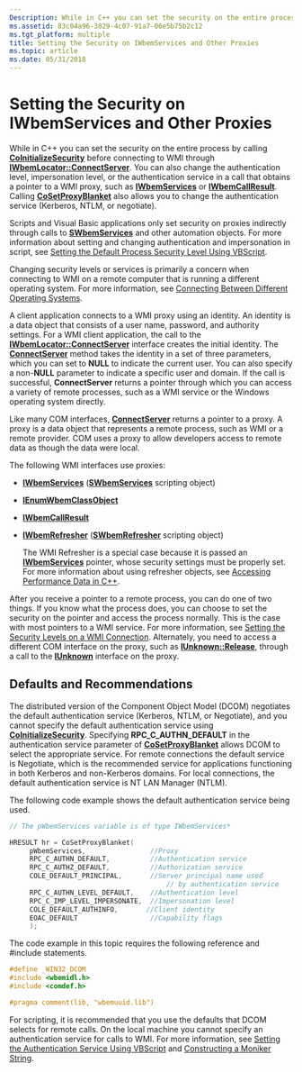 ```yaml
---
Description: While in C++ you can set the security on the entire process by calling CoInitializeSecurity before connecting to WMI through IWbemLocator::ConnectServer.
ms.assetid: 83c04a96-3829-4c07-91a7-06e5b75b2c12
ms.tgt_platform: multiple
title: Setting the Security on IWbemServices and Other Proxies
ms.topic: article
ms.date: 05/31/2018
---
```


# Setting the Security on IWbemServices and Other Proxies

While in C++ you can set the security on the entire process by calling [**CoInitializeSecurity**](/windows/win32/api/combaseapi/nf-combaseapi-coinitializesecurity) before connecting to WMI through [**IWbemLocator::ConnectServer**](/windows/desktop/api/Wbemcli/nf-wbemcli-iwbemlocator-connectserver). You can also change the authentication level, impersonation level, or the authentication service in a call that obtains a pointer to a WMI proxy, such as [**IWbemServices**](/windows/desktop/api/WbemCli/nn-wbemcli-iwbemservices) or [**IWbemCallResult**](/windows/desktop/api/Wbemcli/nn-wbemcli-iwbemcallresult). Calling [**CoSetProxyBlanket**](/windows/win32/api/combaseapi/nf-combaseapi-cosetproxyblanket) also allows you to change the authentication service (Kerberos, NTLM, or negotiate).

Scripts and Visual Basic applications only set security on proxies indirectly through calls to [**SWbemServices**](swbemservices.md) and other automation objects. For more information about setting and changing authentication and impersonation in script, see [Setting the Default Process Security Level Using VBScript](setting-the-default-process-security-level-using-vbscript.md).

Changing security levels or services is primarily a concern when connecting to WMI on a remote computer that is running a different operating system. For more information, see [Connecting Between Different Operating Systems](/windows/desktop/WmiSdk/troubleshooting-a-remote-wmi-connection).

A client application connects to a WMI proxy using an identity. An identity is a data object that consists of a user name, password, and authority settings. For a WMI client application, the call to the [**IWbemLocator::ConnectServer**](/windows/desktop/api/Wbemcli/nf-wbemcli-iwbemlocator-connectserver) interface creates the initial identity. The [**ConnectServer**](swbemlocator-connectserver.md) method takes the identity in a set of three parameters, which you can set to **NULL** to indicate the current user. You can also specify a non-**NULL** parameter to indicate a specific user and domain. If the call is successful, **ConnectServer** returns a pointer through which you can access a variety of remote processes, such as a WMI service or the Windows operating system directly.

Like many COM interfaces, [**ConnectServer**](swbemlocator-connectserver.md) returns a pointer to a proxy. A proxy is a data object that represents a remote process, such as WMI or a remote provider. COM uses a proxy to allow developers access to remote data as though the data were local.

The following WMI interfaces use proxies:

-   [**IWbemServices**](/windows/desktop/api/WbemCli/nn-wbemcli-iwbemservices) ([**SWbemServices**](swbemservices.md) scripting object)
-   [**IEnumWbemClassObject**](/windows/desktop/api/Wbemcli/nn-wbemcli-ienumwbemclassobject)
-   [**IWbemCallResult**](/windows/desktop/api/Wbemcli/nn-wbemcli-iwbemcallresult)
-   [**IWbemRefresher**](/windows/desktop/api/Wbemcli/nn-wbemcli-iwbemrefresher) ([**SWbemRefresher**](swbemrefresher.md) scripting object)

    The WMI Refresher is a special case because it is passed an [**IWbemServices**](/windows/desktop/api/WbemCli/nn-wbemcli-iwbemservices) pointer, whose security settings must be properly set. For more information about using refresher objects, see [Accessing Performance Data in C++](accessing-performance-data-in-c--.md).

After you receive a pointer to a remote process, you can do one of two things. If you know what the process does, you can choose to set the security on the pointer and access the process normally. This is the case with most pointers to a WMI service. For more information, see [Setting the Security Levels on a WMI Connection](setting-the-security-levels-on-a-wmi-connection.md). Alternately, you need to access a different COM interface on the proxy, such as [**IUnknown::Release**](/windows/win32/api/unknwn/nf-unknwn-iunknown-release), through a call to the [**IUnknown**](/windows/win32/api/unknwn/nn-unknwn-iunknown) interface on the proxy.

## Defaults and Recommendations

The distributed version of the Component Object Model (DCOM) negotiates the default authentication service (Kerberos, NTLM, or Negotiate), and you cannot specify the default authentication service using [**CoInitializeSecurity**](/windows/win32/api/combaseapi/nf-combaseapi-coinitializesecurity). Specifying **RPC\_C\_AUTHN\_DEFAULT** in the authentication service parameter of [**CoSetProxyBlanket**](/windows/win32/api/combaseapi/nf-combaseapi-cosetproxyblanket) allows DCOM to select the appropriate service. For remote connections the default service is Negotiate, which is the recommended service for applications functioning in both Kerberos and non-Kerberos domains. For local connections, the default authentication service is NT LAN Manager (NTLM).

The following code example shows the default authentication service being used.


```C++
// The pWbemServices variable is of type IWbemServices*

HRESULT hr = CoSetProxyBlanket(
     pWbemServices,                //Proxy
     RPC_C_AUTHN_DEFAULT,          //Authentication service 
     RPC_C_AUTHZ_DEFAULT,          //Authorization service 
     COLE_DEFAULT_PRINCIPAL,       //Server principal name used 
                                       // by authentication service
     RPC_C_AUTHN_LEVEL_DEFAULT,    //Authentication level
     RPC_C_IMP_LEVEL_IMPERSONATE,  //Impersonation level
     COLE_DEFAULT_AUTHINFO,       //Client identity
     EOAC_DEFAULT                  //Capability flags
     );
```



The code example in this topic requires the following reference and \#include statements.


```C++
#define _WIN32_DCOM
#include <wbemidl.h>
#include <comdef.h>

#pragma comment(lib, "wbemuuid.lib")
```



For scripting, it is recommended that you use the defaults that DCOM selects for remote calls. On the local machine you cannot specify an authentication service for calls to WMI. For more information, see [Setting the Authentication Service Using VBScript](setting-the-authentication-service-using-vbscript.md) and [Constructing a Moniker String](constructing-a-moniker-string.md).

 

 